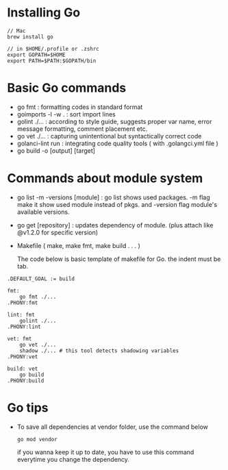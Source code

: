 # Installing Go
```
// Mac
brew install go
```
```
// in $HOME/.profile or .zshrc
export GOPATH=$HOME
export PATH=$PATH:$GOPATH/bin
```

# Basic Go commands
- go fmt : formatting codes in standard format
- goimports -l -w . : sort import lines
- golint ./... : according to style guide, suggests proper var name, error message formatting, comment placement etc.
- go vet ./... : capturing unintentional but syntactically correct code
- golanci-lint run : integrating code quality tools ( with .golangci.yml file )
- go build -o [output] [target]

# Commands about module system 
- go list -m -versions [module] : go list shows used packages. -m flag make it show used module instead of pkgs. and -version flag module's available versions.
- go get [repository] : updates dependency of module. (plus attach like @v1.2.0 for specific version)

- Makefile ( make, make fmt, make build . . . )

  The code below is basic template of makefile for Go. the indent must be tab.

```make
.DEFAULT_GOAL := build

fmt:
	go fmt ./...
.PHONY:fmt

lint: fmt
	golint ./...
.PHONY:lint

vet: fmt
	go vet ./...
	shadow ./... # this tool detects shadowing variables
.PHONY:vet

build: vet
	go build
.PHONY:build
```

# Go tips

- To save all dependencies at vendor folder, use the command below

  ```
  go mod vendor
  ```

  if you wanna keep it up to date, you have to use this command everytime you change the dependency.

